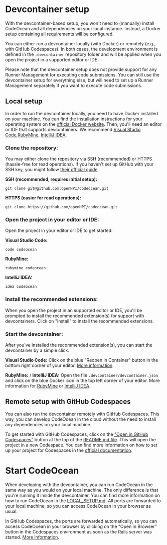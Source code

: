 # Devcontainer setup

With the devcontainer-based setup, you won't need to (manually) install CodeOcean and all dependencies on your local instance. Instead, a Docker setup containing all requirements will be configured.

You can either run a devcontainer locally (with Docker) or remotely (e.g., with GitHub Codespaces). In both cases, the development environment is defined in the `.devcontainer` repository folder and will be applied when you open the project in a supported editor or IDE.

Please note that the devcontainer setup does not provide support for any Runner Management for executing code submissions. You can still use the devcontainer setup for everything else, but will need to set up a Runner Management separately if you want to execute code submissions.

## Local setup

In order to run the devcontainer locally, you need to have Docker installed on your machine. You can find the installation instructions for your operating system on the [official Docker website](https://docs.docker.com/get-docker/). Then, you'll need an editor or IDE that supports devcontainers. We recommend [Visual Studio Code](https://code.visualstudio.com/),[RubyMine](https://www.jetbrains.com/ruby/), [IntelliJ IDEA](https://www.jetbrains.com/idea/).

### Clone the repository:

You may either clone the repository via SSH (recommended) or HTTPS (hassle-free for read operations). If you haven't set up GitHub with your SSH key, you might follow [their official guide](https://docs.github.com/en/authentication/connecting-to-github-with-ssh).

**SSH (recommended, requires initial setup):**
```shell
git clone git@github.com:openHPI/codeocean.git
```

**HTTPS (easier for read operations):**
```shell
git clone https://github.com/openHPI/codeocean.git
```

### Open the project in your editor or IDE:

Open the project in your editor or IDE to get started:

**Visual Studio Code:**
```shell
code codeocean
```

**RubyMine:**
```shell
rubymine codeocean
```

**IntelliJ IDEA:**
```shell
idea codeocean
```

### Install the recommended extensions:

When you open the project in an supported editor or IDE, you'll be prompted to install the recommended extension(s) for support with devcontainers. Click on "Install" to install the recommended extensions.

### Start the devcontainer:

After you've installed the recommended extension(s), you can start the devcontainer by a simple click.

**Visual Studio Code:**
Click on the blue "Reopen in Container" button in the bottom right corner of your editor. [More information](https://code.visualstudio.com/docs/devcontainers/tutorial).

**RubyMine:** / **IntelliJ IDEA:**
Open the file `.devcontainer/devcontainer.json` and click on the blue Docker icon in the top left corner of your editor. More information for [RubyMine](https://www.jetbrains.com/help/ruby/connect-to-devcontainer.html#create_dev_container_inside_ide) or [IntelliJ IDEA](https://www.jetbrains.com/help/idea/connect-to-devcontainer.html#create_dev_container_inside_ide).

## Remote setup with GitHub Codespaces

You can also run the devcontainer remotely with GitHub Codespaces. This way, you can develop CodeOcean in the cloud without the need to install any dependencies on your local machine.

To get started with GitHub Codespaces, click on the ["Open in GitHub Codespaces"](https://codespaces.new/openHPI/codeocean) button at the top of the [README.md file](../README.md). This will open the project in a new Codespace. You can find more information on how to set up your project for Codespaces in the [official documentation](https://docs.github.com/en/codespaces/setting-up-your-project-for-codespaces/adding-a-dev-container-configuration/introduction-to-dev-containers).

# Start CodeOcean

When developing with the devcontainer, you can run CodeOcean in the same way as you would on your local machine. The only difference is that you're running it inside the devcontainer. You can find more information on how to run CodeOcean in the [LOCAL_SETUP.md](LOCAL_SETUP.md#start-codeocean). All ports are forwarded to your local machine, so you can access CodeOcean in your browser as usual.

In GitHub Codespaces, the ports are forwarded automatically, so you can access CodeOcean in your browser by clicking on the "Open in Browser" button in the Codespaces environment as soon as the Rails server was started. [More information](https://docs.github.com/de/codespaces/developing-in-a-codespace/forwarding-ports-in-your-codespace).
